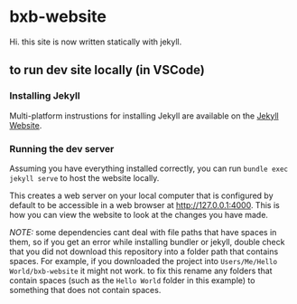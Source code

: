 # bxb-website

Hi. this site is now written statically with jekyll.




## to run dev site locally (in VSCode)

### Installing Jekyll
Multi-platform instrustions for installing Jekyll are available on the [Jekyll Website](https://jekyllrb.com/docs/installation/).

### Running the dev server
Assuming you have everything installed correctly, you can run `bundle exec jekyll serve` to host the website locally.

This creates a web server on your local computer that is configured by default to be accessible in a web browser at http://127.0.0.1:4000. This is how you can view the website to look at the changes you have made.


_NOTE:_ some dependencies cant deal with file paths that have spaces in them, so if you get an error while installing bundler or jekyll, double check that you did not download this repository into a folder path that contains spaces. For example, if you downloaded the project into `Users/Me/Hello World/bxb-website` it might not work. to fix this rename any folders that contain spaces (such as the `Hello World` folder in this example) to something that does not contain spaces.
